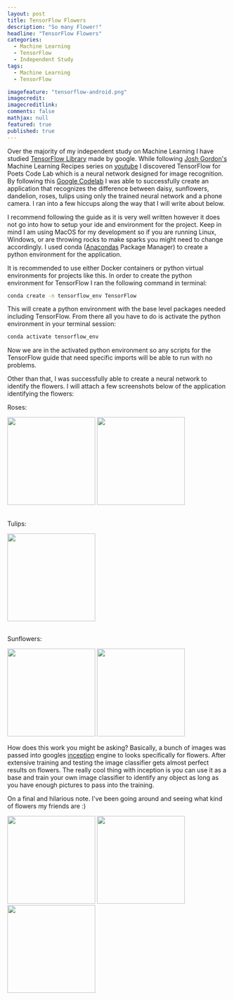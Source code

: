 ```yaml
---
layout: post
title: TensorFlow Flowers
description: "So many Flower!"
headline: "TensorFlow Flowers"
categories: 
  - Machine Learning
  - TensorFlow
  - Independent Study
tags: 
  - Machine Learning
  - TensorFlow

imagefeature: "tensorflow-android.png"
imagecredit:
imagecreditlink:
comments: false
mathjax: null
featured: true
published: true
---
```


Over the majority of my independent study on Machine Learning I have studied [TensorFlow Library](https://www.tensorflow.org/) made by google. While following [Josh Gordon's](https://twitter.com/random_forests) Machine Learning Recipes series on [youtube](https://www.youtube.com/watch?v=cKxRvEZd3Mw&list=PLOU2XLYxmsIIuiBfYad6rFYQU_jL2ryal) I discovered TensorFlow for Poets Code Lab which is a neural network designed for image recognition. By following this [Google Codelab](https://codelabs.developers.google.com/codelabs/tensorflow-for-poets/?utm_campaign=chrome_series_machinelearning_063016&utm_source=gdev&utm_medium=yt-desc#0) I was able to successfully create an application that recognizes the difference between daisy, sunflowers, dandelion, roses, tulips using only the trained neural network and a phone camera. I ran into a few hiccups along the way that I will write about below.

I recommend following the guide as it is very well written however it does not go into how to setup your ide and environment for the project. Keep in mind I am using MacOS for my development so if you are running Linux, Windows, or are throwing rocks to make sparks you might need to change accordingly. I used conda ([Anacondas](https://docs.anaconda.com/anaconda/navigator/) Package Manager) to create a python environment for the application. 

It is recommended to use either Docker containers or python virtual environments for projects like this. In order to create the python environment for TensorFlow I ran the following command in terminal: 

```bash
conda create -n tensorflow_env TensorFlow 
```
This will create a python environment with the base level packages needed including TensorFlow. From there all you have to do is activate the python environment in your terminal session:

```bash
conda activate tensorflow_env
```
Now we are in the activated python environment so any scripts for the TensorFlow guide that need specific imports will be able to run with no problems. 

Other than that, I was successfully able to create a neural network to identify the flowers. I will attach a few screenshots below of the application identifying the flowers: 

Roses: 

<img src="gregwalsh.tech/images/Flowers/rose1.png" alt="" width="200"/>
<img src="gregwalsh.tech/images/Flowers/rose2.png" alt="" width="200"/>

<br>
<br>

Tulips:

<img src="gregwalsh.tech/images/Flowers/tulip.png" alt="" width="200"/>

<br>
<br>

Sunflowers:

<img src="gregwalsh.tech/images/Flowers/sunflower1.png" alt="" width="200"/>
<img src="gregwalsh.tech/images/Flowers/sunflower2.png" alt="" width="200"/>


How does this work you might be asking? Basically, a bunch of images was passed into googles [inception](https://ai.googleblog.com/2016/03/train-your-own-image-classifier-with.html) engine to looks specifically for flowers. After extensive training and testing the image classifier gets almost perfect results on flowers. The really cool thing with inception is you can use it as a base and train your own image classifier to identify any object as long as you have enough pictures to pass into the training.

On a final and hilarious note. I've been going around and seeing what kind of flowers my friends are :)

<img src="gregwalsh.tech/images/Flowers/friend1.png" alt="" width="200"/>
<img src="gregwalsh.tech/images/Flowers/friend2.png" alt="" width="200"/>
<img src="gregwalsh.tech/images/Flowers/friend3.png" alt="" width="200"/>
